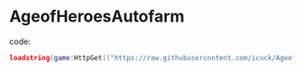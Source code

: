 # AgeofHeroesAutofarm
code:
```lua
loadstring(game:HttpGet(("https://raw.githubusercontent.com/icuck/AgeofHeroesAutofarm/master/main.lua"), true))()
```
